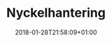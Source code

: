 ---
title: "Nyckelhantering"
date: 2018-01-28T21:58:09+01:00
disableToc: false
menuTitle: "Nyckel hantering "
weight: 19
type: "github"
---